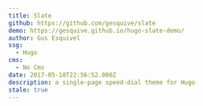 ```yaml
---
title: Slate
github: https://github.com/gesquive/slate
demo: https://gesquive.github.io/hugo-slate-demo/
author: Gus Esquivel
ssg:
  - Hugo
cms:
  - No Cms
date: 2017-05-18T22:56:52.000Z
description: a single-page speed-dial theme for Hugo
stale: true
---
```

